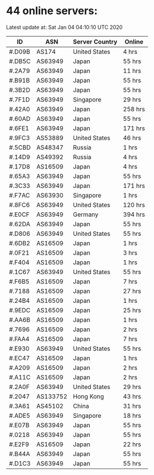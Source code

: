 # 44 online servers:

Latest update at: Sat Jan 04 04:10:10 UTC 2020

| ID | ASN | Server Country | Online |
| -- | --- | -------------- | ------ |
| #.D09B | AS174 | United States | 4 hrs |
| #.DB5C | AS63949 | Japan | 55 hrs |
| #.2A79 | AS63949 | Japan | 11 hrs |
| #.B91B | AS63949 | Japan | 55 hrs |
| #.3B2D | AS63949 | Japan | 55 hrs |
| #.7F1D | AS63949 | Singapore | 29 hrs |
| #.42A0 | AS63949 | Japan | 258 hrs |
| #.60AD | AS63949 | Japan | 55 hrs |
| #.6FE1 | AS63949 | Japan | 171 hrs |
| #.9FC3 | AS53889 | United States | 46 hrs |
| #.5CBD | AS48347 | Russia | 1 hrs |
| #.14D9 | AS49392 | Russia | 4 hrs |
| #.17D8 | AS16509 | Japan | 4 hrs |
| #.65A3 | AS63949 | Japan | 55 hrs |
| #.3C33 | AS63949 | Japan | 171 hrs |
| #.F7AC | AS63930 | Singapore | 1 hrs |
| #.8FC6 | AS63949 | United States | 120 hrs |
| #.E0CF | AS63949 | Germany | 394 hrs |
| #.62DA | AS63949 | Japan | 55 hrs |
| #.D806 | AS63949 | United States | 55 hrs |
| #.6DB2 | AS16509 | Japan | 1 hrs |
| #.0F21 | AS16509 | Japan | 3 hrs |
| #.F404 | AS16509 | Japan | 1 hrs |
| #.1C67 | AS63949 | United States | 55 hrs |
| #.F6B5 | AS16509 | Japan | 7 hrs |
| #.7188 | AS16509 | Japan | 27 hrs |
| #.24B4 | AS16509 | Japan | 1 hrs |
| #.9EDC | AS16509 | Japan | 25 hrs |
| #.AA6B | AS16509 | Japan | 1 hrs |
| #.7696 | AS16509 | Japan | 2 hrs |
| #.FAA4 | AS16509 | Japan | 7 hrs |
| #.E930 | AS63949 | United States | 55 hrs |
| #.EC47 | AS16509 | Japan | 1 hrs |
| #.A209 | AS16509 | Japan | 2 hrs |
| #.A11C | AS16509 | Japan | 2 hrs |
| #.2A0F | AS63949 | United States | 29 hrs |
| #.2047 | AS133752 | Hong Kong | 43 hrs |
| #.3A61 | AS45102 | China | 31 hrs |
| #.ADE5 | AS63949 | Singapore | 18 hrs |
| #.E07B | AS63949 | Japan | 55 hrs |
| #.0218 | AS63949 | Japan | 55 hrs |
| #.E2F9 | AS16509 | Japan | 22 hrs |
| #.B44A | AS63949 | Japan | 55 hrs |
| #.D1C3 | AS63949 | Japan | 55 hrs |

